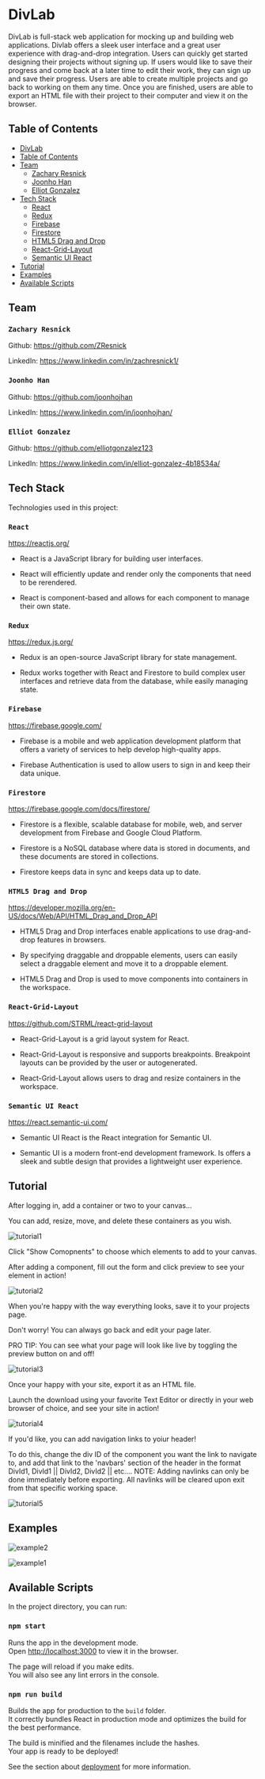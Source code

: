 # DivLab

DivLab is full-stack web application for mocking up and building web applications. Divlab offers a sleek user interface and a great user experience with drag-and-drop integration. Users can quickly get started designing their projects without signing up. If users would like to save their progress and come back at a later time to edit their work, they can sign up and save their progress. Users are able to create multiple projects and go back to working on them any time. Once you are finished, users are able to export an HTML file with their project to their computer and view it on the browser.

## Table of Contents

- [DivLab](#DivLab)
- [Table of Contents](#Table-of-Contents)
- [Team](#Team)
  - [Zachary Resnick](#Zachary-Resnick)
  - [Joonho Han](#Joonho-Han)
  - [Elliot Gonzalez](#Elliot-Gonzalez)
- [Tech Stack](#Tech-Stack)
  - [React](#React)
  - [Redux](#Redux)
  - [Firebase](#Firebase)
  - [Firestore](#Firestore)
  - [HTML5 Drag and Drop](#HTML5-Drag-and-Drop)
  - [React-Grid-Layout](#React-Grid-Layout)
  - [Semantic UI React](#Semantic-UI-React)
- [Tutorial](#Tutorial)
- [Examples](#Examples)
- [Available Scripts](#Available-Scripts)

## Team

### `Zachary Resnick`

Github: https://github.com/ZResnick

LinkedIn: https://www.linkedin.com/in/zachresnick1/

### `Joonho Han`

Github: https://github.com/joonhojhan

LinkedIn: https://www.linkedin.com/in/joonhojhan/

### `Elliot Gonzalez`

Github: https://github.com/elliotgonzalez123

LinkedIn: https://www.linkedin.com/in/elliot-gonzalez-4b18534a/

## Tech Stack

Technologies used in this project:

### `React`

https://reactjs.org/

- React is a JavaScript library for building user interfaces.

- React will efficiently update and render only the components that need to be rerendered.

- React is component-based and allows for each component to manage their own state.

### `Redux`

https://redux.js.org/

- Redux is an open-source JavaScript library for state management.

- Redux works together with React and Firestore to build complex user interfaces and retrieve data from the database, while easily managing state.

### `Firebase`

https://firebase.google.com/

- Firebase is a mobile and web application development platform that offers a variety of services to help develop high-quality apps.

- Firebase Authentication is used to allow users to sign in and keep their data unique.

### `Firestore`

https://firebase.google.com/docs/firestore/

- Firestore is a flexible, scalable database for mobile, web, and server development from Firebase and Google Cloud Platform.

- Firestore is a NoSQL database where data is stored in documents, and these documents are stored in collections.

- Firestore keeps data in sync and keeps data up to date.

### `HTML5 Drag and Drop`

https://developer.mozilla.org/en-US/docs/Web/API/HTML_Drag_and_Drop_API

- HTML5 Drag and Drop interfaces enable applications to use drag-and-drop features in browsers.

- By specifying draggable and droppable elements, users can easily select a draggable element and move it to a droppable element.

- HTML5 Drag and Drop is used to move components into containers in the workspace.

### `React-Grid-Layout`

https://github.com/STRML/react-grid-layout

- React-Grid-Layout is a grid layout system for React.

- React-Grid-Layout is responsive and supports breakpoints. Breakpoint layouts can be provided by the user or autogenerated.

- React-Grid-Layout allows users to drag and resize containers in the workspace.

### `Semantic UI React`

https://react.semantic-ui.com/

- Semantic UI React is the React integration for Semantic UI.

- Semantic UI is a modern front-end development framework. Is offers a sleek and subtle design that provides a lightweight user experience.

## Tutorial

After logging in, add a container or two to your canvas...

You can add, resize, move, and delete these containers as you wish.

![tutorial1](https://media.giphy.com/media/Qz4snoMQSPhXDikptH/giphy.gif)

Click "Show Comopnents" to choose which elements to add to your canvas.

After adding a component, fill out the form and click preview to see your element in action!

![tutorial2](https://media.giphy.com/media/lPLOsVCKifFC19EImy/giphy.gif)

When you're happy with the way everything looks, save it to your projects page.

Don't worry! You can always go back and edit your page later.

PRO TIP: You can see what your page will look like live by toggling the preview button on and off!

![tutorial3](https://media.giphy.com/media/hs1cB6r8dTkjPt3fGt/giphy.gif)

Once your happy with your site, export it as an HTML file.

Launch the download using your favorite Text Editor or directly in your web browser of choice, and see your site in action!

![tutorial4](https://media.giphy.com/media/fxNXJQzuevhG04Hz3N/giphy.gif)

If you'd like, you can add navigation links to yoiur header!

To do this, change the div ID of the component you want the link to navigate to, and add that link to the 'navbars' section of the header in the format DivId1, DivId1 || DivId2, DivId2 || etc.... NOTE: Adding navlinks can only be done immediately before exporting. All navlinks will be cleared upon exit from that specific working space.

![tutorial5](https://media.giphy.com/media/QzAdOIkZ9G0svTin0X/giphy.gif)

## Examples

![example2](https://github.com/bowserdnd/divlab/blob/master/public/images/example2.png)

![example1](https://github.com/bowserdnd/divlab/blob/master/public/images/example1.png)

## Available Scripts

In the project directory, you can run:

### `npm start`

Runs the app in the development mode.<br>
Open [http://localhost:3000](http://localhost:3000) to view it in the browser.

The page will reload if you make edits.<br>
You will also see any lint errors in the console.

<!-- ### `npm test`

Launches the test runner in the interactive watch mode.<br>
See the section about [running tests](https://facebook.github.io/create-react-app/docs/running-tests) for more information. -->

### `npm run build`

Builds the app for production to the `build` folder.<br>
It correctly bundles React in production mode and optimizes the build for the best performance.

The build is minified and the filenames include the hashes.<br>
Your app is ready to be deployed!

See the section about [deployment](https://facebook.github.io/create-react-app/docs/deployment) for more information.

<!-- ### `npm run eject`

**Note: this is a one-way operation. Once you `eject`, you can’t go back!**

If you aren’t satisfied with the build tool and configuration choices, you can `eject` at any time. This command will remove the single build dependency from your project.

Instead, it will copy all the configuration files and the transitive dependencies (Webpack, Babel, ESLint, etc) right into your project so you have full control over them. All of the commands except `eject` will still work, but they will point to the copied scripts so you can tweak them. At this point you’re on your own.

You don’t have to ever use `eject`. The curated feature set is suitable for small and middle deployments, and you shouldn’t feel obligated to use this feature. However we understand that this tool wouldn’t be useful if you couldn’t customize it when you are ready for it.

## Learn More

You can learn more in the [Create React App documentation](https://facebook.github.io/create-react-app/docs/getting-started).

To learn React, check out the [React documentation](https://reactjs.org/).

### Code Splitting

This section has moved here: https://facebook.github.io/create-react-app/docs/code-splitting

### Analyzing the Bundle Size

This section has moved here: https://facebook.github.io/create-react-app/docs/analyzing-the-bundle-size

### Making a Progressive Web App

This section has moved here: https://facebook.github.io/create-react-app/docs/making-a-progressive-web-app

### Advanced Configuration

This section has moved here: https://facebook.github.io/create-react-app/docs/advanced-configuration

### Deployment

This section has moved here: https://facebook.github.io/create-react-app/docs/deployment

### `npm run build` fails to minify

This section has moved here: https://facebook.github.io/create-react-app/docs/troubleshooting#npm-run-build-fails-to-minify -->
